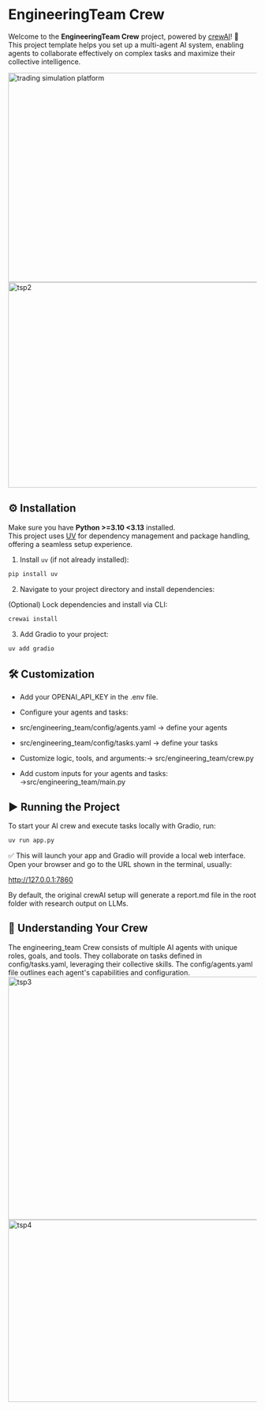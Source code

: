 # EngineeringTeam Crew

Welcome to the **EngineeringTeam Crew** project, powered by [crewAI](https://crewai.com)! 🚀  
This project template helps you set up a multi-agent AI system, enabling agents to collaborate effectively on complex tasks and maximize their collective intelligence.

<img width="952" height="424" alt="trading simulation platform" src="https://github.com/user-attachments/assets/d3da41a7-d514-4c57-ac37-438d646b73b4" />
<img width="770" height="416" alt="tsp2" src="https://github.com/user-attachments/assets/c386e2a0-1d0b-43c6-b095-88da66f26d89" />


## ⚙️ Installation

Make sure you have **Python >=3.10 <3.13** installed.  
This project uses [UV](https://docs.astral.sh/uv/) for dependency management and package handling, offering a seamless setup experience.

1. Install `uv` (if not already installed):

```bash
pip install uv
```

2. Navigate to your project directory and install dependencies:

(Optional) Lock dependencies and install via CLI:
```bash
crewai install
```

3. Add Gradio to your project:
```bash
uv add gradio
```
## 🛠 Customization

- Add your OPENAI_API_KEY in the .env file.

- Configure your agents and tasks:

- src/engineering_team/config/agents.yaml → define your agents

- src/engineering_team/config/tasks.yaml → define your tasks

- Customize logic, tools, and arguments:→
src/engineering_team/crew.py

- Add custom inputs for your agents and tasks:
→src/engineering_team/main.py

## ▶️ Running the Project

To start your AI crew and execute tasks locally with Gradio, run:
```bash
uv run app.py
```

✅ This will launch your app and Gradio will provide a local web interface.
Open your browser and go to the URL shown in the terminal, usually:

http://127.0.0.1:7860


By default, the original crewAI setup will generate a report.md file in the root folder with research output on LLMs.

## 🤖 Understanding Your Crew

The engineering_team Crew consists of multiple AI agents with unique roles, goals, and tools.
They collaborate on tasks defined in config/tasks.yaml, leveraging their collective skills.
The config/agents.yaml file outlines each agent's capabilities and configuration.
<img width="761" height="492" alt="tsp3" src="https://github.com/user-attachments/assets/9c0882d5-8247-445b-a7ae-0366e145774c" />
<img width="750" height="369" alt="tsp4" src="https://github.com/user-attachments/assets/00f2d405-7b80-43a2-ae23-2b1416518054" />

